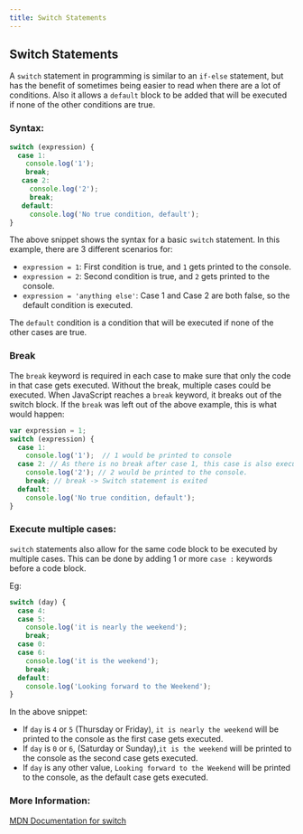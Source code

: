 ```yaml
---
title: Switch Statements
---
```

## Switch Statements
<!-- The article goes here, in GitHub-flavored Markdown. Feel free to add YouTube videos, images, and CodePen/JSBin embeds  -->
A `switch` statement in programming is similar to an `if-else` statement, but has the benefit of sometimes being easier to read when there are a lot of conditions. Also it allows a `default` block to be added that will be executed if none of the other conditions are true.

### Syntax:
```javascript
switch (expression) {
  case 1:
    console.log('1');
    break;
   case 2:
     console.log('2');
     break;
   default:
     console.log('No true condition, default');
}
```

The above snippet shows the syntax for a basic `switch` statement. In this example, there are 3 different scenarios for:
- `expression = 1`: First condition is true, and `1` gets printed to the console.
- `expression = 2`: Second condition is true, and `2` gets printed to the console.
- `expression = 'anything else'`: Case 1 and Case 2 are both false, so the default condition is executed.

The `default` condition is a condition that will be executed if none of the other cases are true.

### Break
The `break` keyword is required in each case to make sure that only the code in that case gets executed. Without the break, multiple cases could be executed. When JavaScript reaches a `break` keyword, it breaks out of the switch block. If the `break` was left out of the above example, this is what would happen:

```javascript
var expression = 1;
switch (expression) {
  case 1:
    console.log('1');  // 1 would be printed to console
  case 2: // As there is no break after case 1, this case is also executed.
    console.log('2'); // 2 would be printed to the console.
    break; // break -> Switch statement is exited
  default:
    console.log('No true condition, default');
}
```


### Execute multiple cases:
`switch` statements also allow for the same code block to be executed by multiple cases. This can be done by adding 1 or more `case :` keywords before a code block.

Eg:
```javascript
switch (day) {
  case 4:
  case 5:
    console.log('it is nearly the weekend');
    break; 
  case 0:
  case 6:
    console.log('it is the weekend');
    break;
  default: 
    console.log('Looking forward to the Weekend');
}
```

In the above snippet:
- If `day` is `4` or `5` (Thursday or Friday), `it is nearly the weekend` will be printed to the console as the first case gets executed.
- If `day` is `0` or `6`, (Saturday or Sunday),`it is the weekend` will be printed to the console as the second case gets executed.
- If `day` is any other value, `Looking forward to the Weekend` will be printed to the console, as the default case gets executed.

### More Information:
<!-- Please add any articles you think might be helpful to read before writing the article -->
<a href='https://developer.mozilla.org/en-US/docs/Web/JavaScript/Reference/Statements/switch' target='_blank' rel='nofollow'>MDN Documentation for switch</a> 
